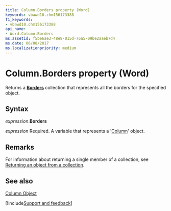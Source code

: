 ```yaml
---
title: Column.Borders property (Word)
keywords: vbawd10.chm156173388
f1_keywords:
- vbawd10.chm156173388
api_name:
- Word.Column.Borders
ms.assetid: f5be6ae3-48e8-015d-76a5-09be2aaeb7d4
ms.date: 06/08/2017
ms.localizationpriority: medium
---
```



# Column.Borders property (Word)

Returns a **[Borders](Word.borders.md)** collection that represents all the borders for the specified object.


## Syntax

_expression_.**Borders**

_expression_ Required. A variable that represents a '[Column](Word.Column.md)' object.


## Remarks

For information about returning a single member of a collection, see [Returning an object from a collection](../word/Concepts/Miscellaneous/returning-an-object-from-a-collection-word.md).




## See also


[Column Object](Word.Column.md)

[!include[Support and feedback](~/includes/feedback-boilerplate.md)]